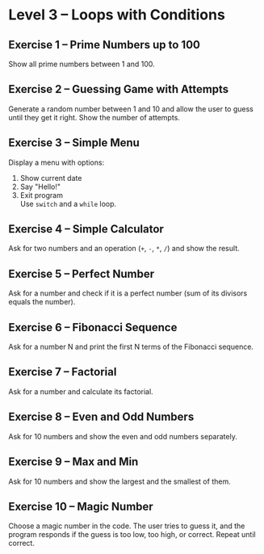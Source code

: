 # Level 3 – Loops with Conditions

## Exercise 1 – Prime Numbers up to 100
Show all prime numbers between 1 and 100.

## Exercise 2 – Guessing Game with Attempts
Generate a random number between 1 and 10 and allow the user to guess until they get it right. Show the number of attempts.

## Exercise 3 – Simple Menu
Display a menu with options:
1. Show current date  
2. Say "Hello!"  
3. Exit program  
Use `switch` and a `while` loop.

## Exercise 4 – Simple Calculator
Ask for two numbers and an operation (`+`, `-`, `*`, `/`) and show the result.

## Exercise 5 – Perfect Number
Ask for a number and check if it is a perfect number (sum of its divisors equals the number).

## Exercise 6 – Fibonacci Sequence
Ask for a number N and print the first N terms of the Fibonacci sequence.

## Exercise 7 – Factorial
Ask for a number and calculate its factorial.

## Exercise 8 – Even and Odd Numbers
Ask for 10 numbers and show the even and odd numbers separately.

## Exercise 9 – Max and Min
Ask for 10 numbers and show the largest and the smallest of them.

## Exercise 10 – Magic Number
Choose a magic number in the code. The user tries to guess it, and the program responds if the guess is too low, too high, or correct. Repeat until correct.
